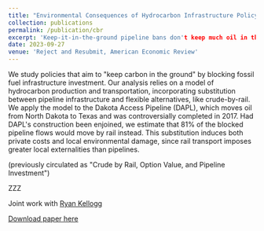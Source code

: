 ```yaml
---
title: "Environmental Consequences of Hydrocarbon Infrastructure Policy"
collection: publications
permalink: /publication/cbr
excerpt: 'Keep-it-in-the-ground pipeline bans don't keep much oil in the ground, and they increase local pollution, due to crude-by-rail substitution. (with Ryan Kellogg)'
date: 2023-09-27
venue: 'Reject and Resubmit, American Economic Review'
---
```

We study policies that aim to "keep carbon in the ground" by blocking fossil fuel infrastructure investment. Our analysis relies on a model of hydrocarbon production and transportation, incorporating substitution between pipeline infrastructure and flexible alternatives, like crude-by-rail. We apply the model to the Dakota Access Pipeline (DAPL), which moves oil from North Dakota to Texas and was controversially completed in 2017. Had DAPL's construction been enjoined, we estimate that 81% of the blocked pipeline flows would move by rail instead. This substitution induces both private costs and local environmental damage, since rail transport imposes greater local externalities than pipelines.

(previously circulated as "Crude by Rail, Option Value, and Pipeline Investment")

ZZZ

Joint work with [Ryan Kellogg](https://home.uchicago.edu/~kelloggr/)

[Download paper here](http://tcovert.github.io/files/cbr.pdf)

